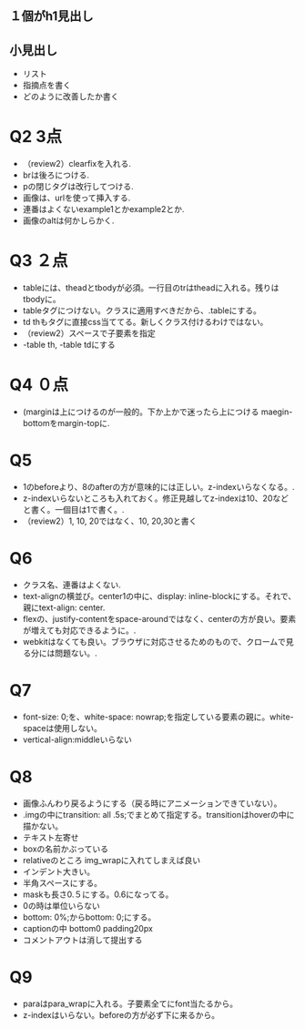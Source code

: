 ## １個がh1見出し

## 小見出し
- リスト
- 指摘点を書く
 - どのように改善したか書く

#  Q2 3点
- （review2）clearfixを入れる.
- brは後ろにつける.
- pの閉じタグは改行してつける.
- 画像は、urlを使って挿入する.
- 連番はよくないexample1とかexample2とか.
- 画像のaltは何かしらかく.

# Q3 ２点
- tableには、theadとtbodyが必須。一行目のtrはtheadに入れる。残りはtbodyに。
- tableタグにつけない。クラスに適用すべきだから、.tableにする。
- td thもタグに直接css当ててる。新しくクラス付けるわけではない。
 - （review2）スペースで子要素を指定
 - -table th,
   -table tdにする
  
# Q4 ０点
- (marginは上につけるのが一般的。下か上かで迷ったら上につける maegin-bottomをmargin-topに.

# Q5
- 1のbeforeより、8のafterの方が意味的には正しい。z-indexいらなくなる。.
- z-indexいらないところも入れておく。修正見越してz-indexは10、20などと書く。一個目は1で書く。.
 - （review2）1, 10, 20ではなく、10, 20,30と書く

# Q6
- クラス名、連番はよくない.
- text-alignの横並び。center1の中に、display: inline-blockにする。それで、親にtext-align: center.
- flexの、justify-contentをspace-aroundではなく、centerの方が良い。要素が増えても対応できるように。.
- webkitはなくても良い。ブラウザに対応させるためのもので、クロームで見る分には問題ない。.

# Q7
- font-size: 0;を、white-space: nowrap;を指定している要素の親に。white-spaceは使用しない。
- vertical-align:middleいらない

# Q8
- 画像ふんわり戻るようにする（戻る時にアニメーションできていない）。
 - .imgの中にtransition: all .5s;でまとめて指定する。transitionはhoverの中に描かない。
- テキスト左寄せ
- boxの名前かぶっている
 - relativeのところ img_wrapに入れてしまえば良い
- インデント大きい。
 - 半角スペースにする。
- maskも長さ0.５にする。0.6になってる。
- 0の時は単位いらない
 - bottom: 0%;からbottom: 0;にする。
- captionの中 bottom0 padding20px 
- コメントアウトは消して提出する

# Q9
- paraはpara_wrapに入れる。子要素全てにfont当たるから。
- z-indexはいらない。beforeの方が必ず下に来るから。